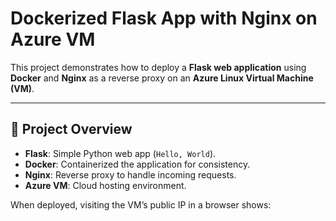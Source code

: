 # Dockerized Flask App with Nginx on Azure VM

This project demonstrates how to deploy a **Flask web application** using **Docker** and **Nginx** as a reverse proxy on an **Azure Linux Virtual Machine (VM)**.

---

## 🚀 Project Overview
- **Flask**: Simple Python web app (`Hello, World`).
- **Docker**: Containerized the application for consistency.
- **Nginx**: Reverse proxy to handle incoming requests.
- **Azure VM**: Cloud hosting environment.

When deployed, visiting the VM’s public IP in a browser shows:

